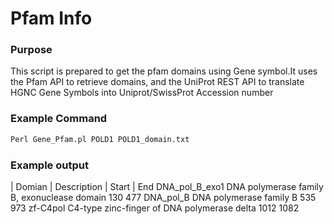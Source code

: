 # Pfam Info
### Purpose
This script is prepared to get the pfam domains using Gene symbol.It uses the Pfam API to retrieve domains, and the UniProt REST API to translate HGNC Gene Symbols into Uniprot/SwissProt Accession number
### Example Command 
```Perl
Perl Gene_Pfam.pl POLD1 POLD1_domain.txt 
```
### Example output
| Domian | Description  |   Start  | End
DNA_pol_B_exo1  DNA polymerase family B, exonuclease domain     130     477
DNA_pol_B       DNA polymerase family B 535     973
zf-C4pol        C4-type zinc-finger of DNA polymerase delta     1012    1082
